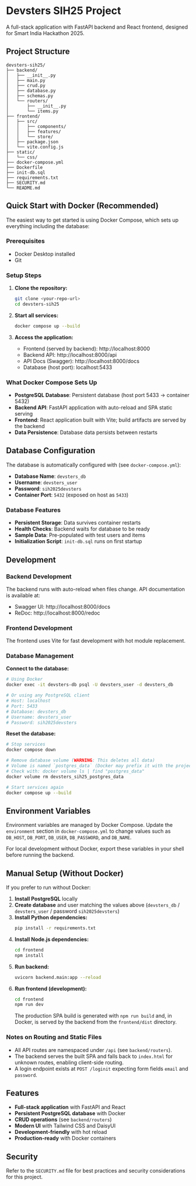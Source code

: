 # Devsters SIH25 Project

A full-stack application with FastAPI backend and React frontend, designed for Smart India Hackathon 2025.

## Project Structure

```
devsters-sih25/
├── backend/
│   ├── __init__.py
│   ├── main.py
│   ├── crud.py
│   ├── database.py
│   ├── schemas.py
│   └── routers/
│       ├── __init__.py
│       └── items.py
├── frontend/
│   ├── src/
│   │   ├── components/
│   │   ├── features/
│   │   └── store/
│   ├── package.json
│   └── vite.config.js
├── static/
│   └── css/
├── docker-compose.yml
├── Dockerfile
├── init-db.sql
├── requirements.txt
├── SECURITY.md
└── README.md
```

## Quick Start with Docker (Recommended)

The easiest way to get started is using Docker Compose, which sets up everything including the database:

### Prerequisites
- Docker Desktop installed
- Git

### Setup Steps

1. **Clone the repository:**
   ```bash
   git clone <your-repo-url>
   cd devsters-sih25
   ```

2. **Start all services:**
   ```bash
   docker compose up --build
   ```

3. **Access the application:**
   - Frontend (served by backend): http://localhost:8000
   - Backend API: http://localhost:8000/api
   - API Docs (Swagger): http://localhost:8000/docs
   - Database (host port): localhost:5433

### What Docker Compose Sets Up

- **PostgreSQL Database**: Persistent database (host port 5433 → container 5432)
- **Backend API**: FastAPI application with auto-reload and SPA static serving
- **Frontend**: React application built with Vite; build artifacts are served by the backend
- **Data Persistence**: Database data persists between restarts

## Database Configuration

The database is automatically configured with (see `docker-compose.yml`):
- **Database Name**: `devsters_db`
- **Username**: `devsters_user`
- **Password**: `sih2025devsters`
- **Container Port**: `5432` (exposed on host as `5433`)

### Database Features

- **Persistent Storage**: Data survives container restarts
- **Health Checks**: Backend waits for database to be ready
- **Sample Data**: Pre-populated with test users and items
- **Initialization Script**: `init-db.sql` runs on first startup

## Development

### Backend Development
The backend runs with auto-reload when files change. API documentation is available at:
- Swagger UI: http://localhost:8000/docs
- ReDoc: http://localhost:8000/redoc

### Frontend Development
The frontend uses Vite for fast development with hot module replacement.

### Database Management

**Connect to the database:**
```bash
# Using Docker
docker exec -it devsters-db psql -U devsters_user -d devsters_db

# Or using any PostgreSQL client
# Host: localhost
# Port: 5433
# Database: devsters_db
# Username: devsters_user
# Password: sih2025devsters
```

**Reset the database:**
```bash
# Stop services
docker compose down

# Remove database volume (WARNING: This deletes all data)
# Volume is named `postgres_data` (Docker may prefix it with the project name)
# Check with: docker volume ls | find "postgres_data"
docker volume rm devsters_sih25_postgres_data

# Start services again
docker compose up --build
```

## Environment Variables

Environment variables are managed by Docker Compose. Update the `environment` section in `docker-compose.yml` to change values such as `DB_HOST`, `DB_PORT`, `DB_USER`, `DB_PASSWORD`, and `DB_NAME`.

For local development without Docker, export these variables in your shell before running the backend.

## Manual Setup (Without Docker)

If you prefer to run without Docker:

1. **Install PostgreSQL** locally
2. **Create database** and user matching the values above (`devsters_db` / `devsters_user` / password `sih2025devsters`)
3. **Install Python dependencies:**
   ```bash
   pip install -r requirements.txt
   ```
4. **Install Node.js dependencies:**
   ```bash
   cd frontend
   npm install
   ```
5. **Run backend:**
   ```bash
   uvicorn backend.main:app --reload
   ```
6. **Run frontend (development):**
   ```bash
   cd frontend
   npm run dev
   ```
   The production SPA build is generated with `npm run build` and, in Docker, is served by the backend from the `frontend/dist` directory.

### Notes on Routing and Static Files

- All API routes are namespaced under `/api` (see `backend/routers`).
- The backend serves the built SPA and falls back to `index.html` for unknown routes, enabling client-side routing.
- A login endpoint exists at `POST /loginit` expecting form fields `email` and `password`.

## Features

- **Full-stack application** with FastAPI and React
- **Persistent PostgreSQL database** with Docker
- **CRUD operations** (see `backend/routers`)
- **Modern UI** with Tailwind CSS and DaisyUI
- **Development-friendly** with hot reload
- **Production-ready** with Docker containers

## Security

Refer to the `SECURITY.md` file for best practices and security considerations for this project.